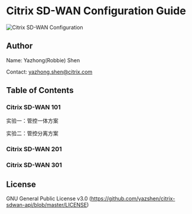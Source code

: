# Citrix SD-WAN Configuration Guide
![Citrix SD-WAN Configuration](https://www.citrix.com/content/dam/citrix61/en_us/images/graphics/infographics/sd-wan-product-breakdown.png)

## Author
Name: Yazhong(Robbie) Shen

Contact: yazhong.shen@citrix.com

## Table of Contents
### Citrix SD-WAN 101

实验一：管控一体方案

实验二：管控分离方案

### Citrix SD-WAN 201

### Citrix SD-WAN 301

## License
GNU General Public License v3.0
(https://github.com/yazshen/citrix-sdwan-api/blob/master/LICENSE)
